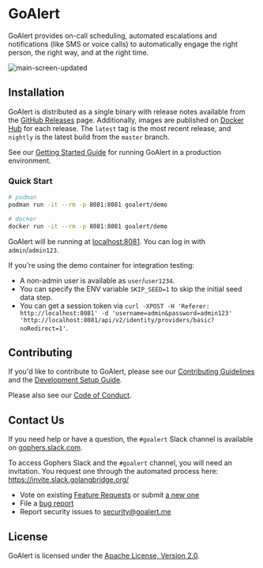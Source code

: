 # GoAlert

GoAlert provides on-call scheduling, automated escalations and notifications (like SMS or voice calls) to automatically engage the right person, the right way, and at the right time.

![main-screen-updated](https://user-images.githubusercontent.com/595010/189744659-66ee6aed-b7b6-4625-a2ac-1f8ad3c1ea4f.png)

## Installation

GoAlert is distributed as a single binary with release notes available from the [GitHub Releases](https://github.com/target/goalert/releases) page.
Additionally, images are published on [Docker Hub](https://hub.docker.com/r/goalert/goalert) for each release. The `latest` tag is the most recent release, and `nightly` is the latest build from the `master` branch.

See our [Getting Started Guide](./docs/getting-started.md) for running GoAlert in a production environment.

### Quick Start

```bash
# podman
podman run -it --rm -p 8081:8081 goalert/demo

# docker
docker run -it --rm -p 8081:8081 goalert/demo
```

GoAlert will be running at [localhost:8081](http://localhost:8081). You can log in with `admin`/`admin123`.

If you're using the demo container for integration testing:
- A non-admin user is available as `user`/`user1234`.
- You can specify the ENV variable `SKIP_SEED=1` to skip the initial seed data step.
- You can get a session token via `curl -XPOST -H 'Referer: http://localhost:8081' -d 'username=admin&password=admin123' 'http://localhost:8081/api/v2/identity/providers/basic?noRedirect=1'`.

## Contributing

If you'd like to contribute to GoAlert, please see our [Contributing Guidelines](./CONTRIBUTING.md) and the [Development Setup Guide](./docs/development-setup.md).

Please also see our [Code of Conduct](./CODE_OF_CONDUCT.md).

## Contact Us

If you need help or have a question, the `#goalert` Slack channel is available on [gophers.slack.com](https://gophers.slack.com/messages/goalert/).

To access Gophers Slack and the `#goalert` channel, you will need an invitation. You request one through the automated process here: https://invite.slack.golangbridge.org/

- Vote on existing [Feature Requests](https://github.com/target/goalert/issues?q=is%3Aopen+label%3Aenhancement+sort%3Areactions-%2B1-desc) or submit [a new one](https://github.com/target/goalert/issues/new)
- File a [bug report](https://github.com/target/goalert/issues)
- Report security issues to security@goalert.me

## License

GoAlert is licensed under the [Apache License, Version 2.0](./LICENSE.md).
